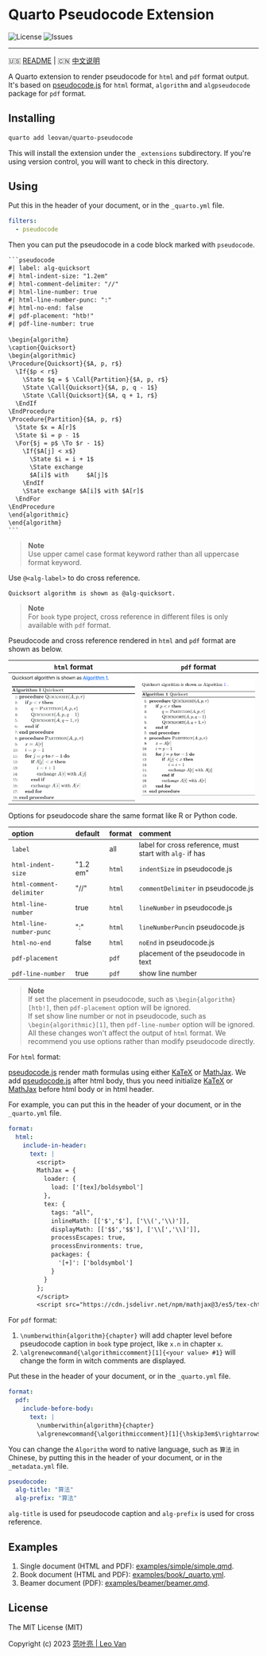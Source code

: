 # Quarto Pseudocode Extension

![License](https://img.shields.io/github/license/leovan/quarto-pseudocode.svg)
![Issues](https://img.shields.io/github/issues/leovan/quarto-pseudocode.svg)

---

🇺🇸 [README](README.md) | 🇨🇳 [中文说明](README.zh.md)

A Quarto extension to render pseudocode for `html` and `pdf` format output. It's based on [pseudocode.js](https://github.com/SaswatPadhi/pseudocode.js) for `html` format, `algorithm` and `algpseudocode` package for `pdf` format.

## Installing

```bash
quarto add leovan/quarto-pseudocode
```

This will install the extension under the `_extensions` subdirectory. If you're using version control, you will want to check in this directory.

## Using

Put this in the header of your document, or in the `_quarto.yml` file.

```yml
filters:
  - pseudocode
```

Then you can put the pseudocode in a code block marked with `pseudocode`.

````
```pseudocode
#| label: alg-quicksort
#| html-indent-size: "1.2em"
#| html-comment-delimiter: "//"
#| html-line-number: true
#| html-line-number-punc: ":"
#| html-no-end: false
#| pdf-placement: "htb!"
#| pdf-line-number: true

\begin{algorithm}
\caption{Quicksort}
\begin{algorithmic}
\Procedure{Quicksort}{$A, p, r$}
  \If{$p < r$}
    \State $q = $ \Call{Partition}{$A, p, r$}
    \State \Call{Quicksort}{$A, p, q - 1$}
    \State \Call{Quicksort}{$A, q + 1, r$}
  \EndIf
\EndProcedure
\Procedure{Partition}{$A, p, r$}
  \State $x = A[r]$
  \State $i = p - 1$
  \For{$j = p$ \To $r - 1$}
    \If{$A[j] < x$}
      \State $i = i + 1$
      \State exchange
      $A[i]$ with     $A[j]$
    \EndIf
    \State exchange $A[i]$ with $A[r]$
  \EndFor
\EndProcedure
\end{algorithmic}
\end{algorithm}
```
````

> **Note**  
> Use upper camel case format keyword rather than all uppercase format keyword.

Use `@<alg-label>` to do cross reference.

```
Quicksort algorithm is shown as @alg-quicksort.
```

> **Note**  
> For `book` type project, cross reference in different files is only available with `pdf` format.

Pseudocode and cross reference rendered in `html` and `pdf` format are shown as below.

| `html` format                    | `pdf` format                    |
| :------------------------------: | :-----------------------------: |
| ![](screenshots/html-format.png) | ![](screenshots/pdf-format.png) |

Options for pseudocode share the same format like R or Python code.

| option                   | default  | format | comment                                                  |
| :----------------------- | :------- | :----- | :------------------------------------------------------- |
| `label`                  |          | all    | label for cross reference, must start with `alg-` if has |
| `html-indent-size`       | "1.2 em" | `html` | `indentSize` in pseudocode.js                            |
| `html-comment-delimiter` | "//"     | `html` | `commentDelimiter` in pseudocode.js                      |
| `html-line-number`       | true     | `html` | `lineNumber` in pseudocode.js                            |
| `html-line-number-punc`  | ":"      | `html` | `lineNumberPunc`in pseudocode.js                         |
| `html-no-end`            | false    | `html` | `noEnd` in pseudocode.js                                 |
| `pdf-placement`          |          | `pdf`  | placement of the pseudocode in text                      |
| `pdf-line-number`        | true     | `pdf`  | show line number                                         |

> **Note**  
> If set the placement in pseudocode, such as `\begin{algorithm}[htb!]`, then `pdf-placement` option will be ignored.  
> If set show line number or not in pseudocode, such as `\begin{algorithmic}[1]`, then `pdf-line-number` option will be ignored.  
> All these changes won't affect the output of `html` format. We recommend you use options rather than modify pseudocode directly.

For `html` format:

[pseudocode.js](https://github.com/SaswatPadhi/pseudocode.js) render math formulas using either [KaTeX](https://katex.org/) or [MathJax](https://www.mathjax.org/). We add [pseudocode.js](https://github.com/SaswatPadhi/pseudocode.js) after html body, thus you need initialize [KaTeX](https://katex.org/) or [MathJax](https://www.mathjax.org/) before html body or in html header.

For example, you can put this in the header of your document, or in the `_quarto.yml` file.

```yml
format:
  html:
    include-in-header:
      text: |
        <script>
        MathJax = {
          loader: {
            load: ['[tex]/boldsymbol']
          },
          tex: {
            tags: "all",
            inlineMath: [['$','$'], ['\\(','\\)']],
            displayMath: [['$$','$$'], ['\\[','\\]']],
            processEscapes: true,
            processEnvironments: true,
            packages: {
              '[+]': ['boldsymbol']
            }
          }
        };
        </script>
        <script src="https://cdn.jsdelivr.net/npm/mathjax@3/es5/tex-chtml-full.js" type="text/javascript"></script>
```

For `pdf` format:

1. `\numberwithin{algorithm}{chapter}` will add chapter level before pseudocode caption in `book` type project, like `x.n` in chapter `x`.
2. `\algrenewcommand{\algorithmiccomment}[1]{<your value> #1}` will change the form in witch comments are displayed.

Put these in the header of your document, or in the `_quarto.yml` file.

```yml
format:
  pdf:
    include-before-body:
      text: |
        \numberwithin{algorithm}{chapter}
        \algrenewcommand{\algorithmiccomment}[1]{\hskip3em$\rightarrow$ #1}
```

You can change the `Algorithm` word to native language, such as `算法` in Chinese, by putting this in the header of your document, or in the `_metadata.yml` file.

```yml
pseudocode:
  alg-title: "算法"
  alg-prefix: "算法"
```

`alg-title` is used for pseudocode caption and `alg-prefix` is used for cross reference.

## Examples

1. Single document (HTML and PDF): [examples/simple/simple.qmd](examples/simple/simple.qmd).
2. Book document (HTML and PDF): [examples/book/_quarto.yml](examples/book/_quarto.yml).
3. Beamer document (PDF): [examples/beamer/beamer.qmd](examples/beamer/beamer.qmd).

## License

The MIT License (MIT)

Copyright (c) 2023 [范叶亮 | Leo Van](https://leovan.me)

